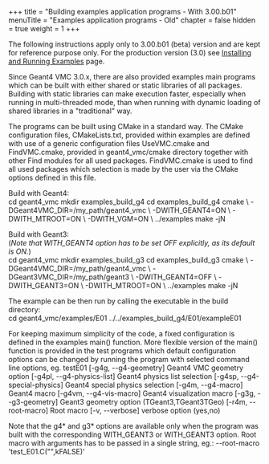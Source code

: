+++
title = "Building examples application programs - With 3.00.b01"
menuTitle = "Examples application programs - Old"
chapter = false
hidden = true
weight = 1
+++

<p>
The following instructions apply only to 3.00.b01 (beta) version and are kept for reference purpose only. For the production version (3.0) see  <a href="/drupal/content/installing-and-running-examples"> Installing and Running Examples</a> page.

<p>
Since Geant4 VMC 3.0.x, there are also provided examples main programs
which can be built with either shared or static libraries of all packages. Building with static libraries can make execution faster, especially when running in multi-threaded mode, than when running with dynamic loading of shared libraries in a "traditional" way.
</p>

<p>
The programs can be built using CMake in a standard way. The CMake configuration files, CMakeLists.txt, provided within examples are defined with use of a generic configuration files UseVMC.cmake and FindVMC.cmake,
provided in geant4_vmc/cmake directory together with other Find modules for all used packages. FindVMC.cmake is used to find all used packages which selection is made by the user via the CMake options defined in this file.
</p>

<p> Build with Geant4: <br>
<bash>
cd geant4_vmc
mkdir examples_build_g4
cd examples_build_g4
cmake \
  -DGeant4VMC_DIR=/my_path/geant4_vmc \
  -DWITH_GEANT4=ON \
  -DWITH_MTROOT=ON \
  -DWITH_VGM=ON \
  ../examples
make -jN
</bash>
</p>

<p> Build with Geant3: <br>
(<i>Note that WITH_GEANT4 option has to be set OFF explicitly, as its default is ON.</i>)<br>
<bash>
cd geant4_vmc
mkdir examples_build_g3
cd examples_build_g3
cmake \
  -DGeant4VMC_DIR=/my_path/geant4_vmc \
  -DGeant3VMC_DIR=/my_path/geant3 \
  -DWITH_GEANT4=OFF \
  -DWITH_GEANT3=ON \
  -DWITH_MTROOT=ON \
  ../examples
make -jN
</bash>
</p>

<p>
The example can be then run by calling the executable in the build directory: <br>
<bash>
cd geant4_vmc/examples/E01
../../examples_build_g4/E01/exampleE01
</bash>
</p>

<p>  
For keeping maximum simplicity of the code, a fixed configuration is defined in the examples main() function. More flexible version of the main() function is provided in the test programs which default configuration options can be changed by running the program with selected command line options, eg.
<bash>
  testE01
   [-g4g,  --g4-geometry]         Geant4 VMC geometry option
   [-g4pl, --g4-physics-list]     Geant4 physics list selection
   [-g4sp, --g4-special-physics]  Geant4 special physics selection
   [-g4m,  --g4-macro]            Geant4 macro
   [-g4vm, --g4-vis-macro]        Geant4 visualization macro
   [-g3g,  --g3-geometry]         Geant3 geometry option    
                                  (TGeant3,TGeant3TGeo)
   [-r4m,  --root-macro]          Root macro
   [-v,    --verbose]             verbose option (yes,no)
</bash>

<p>
Note that the g4* and g3* options are available only when the program was built with the corresponding WITH_GEANT3 or WITH_GEANT3 option. Root macro with arguments has to be passed in a single string, eg.:
<bash>
   --root-macro 'test_E01.C("",kFALSE)'
</bash>
</p>


